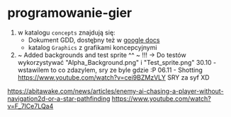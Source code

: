 # programowanie-gier
1. w katalogu `concepts` znajdują się:
	* Dokument GDD, dostęþny też w [google docs](https://docs.google.com/document/d/19CIVFhuxIzqnV0dZgqgqo7aPtZrhLnQpKyIgsz5SxQU/edit?usp=sharing)
	* katalog `Graphics` z grafikami koncepcyjnymi
2. ~ Added backgrounds and test sprite ^^ ~ !!! -> Do testów wykorzystywać "Alpha_Background.png" i "Test_sprite.png"
30.10 - wstawilem to co zdazylem, sry ze byle gdzie :P
06.11 - Shotting https://www.youtube.com/watch?v=cei9BZMzVLY
SRY za syf XD


https://abitawake.com/news/articles/enemy-ai-chasing-a-player-without-navigation2d-or-a-star-pathfinding
https://www.youtube.com/watch?v=F_7lCe7LQa4
